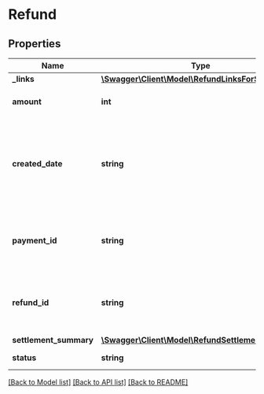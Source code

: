 # Refund

## Properties
Name | Type | Description | Notes
------------ | ------------- | ------------- | -------------
**_links** | [**\Swagger\Client\Model\RefundLinksForSearch**](RefundLinksForSearch.md) |  | [optional] 
**amount** | **int** | The amount refunded to the user in pence. | [optional] 
**created_date** | **string** | The date and time you created this refund. This value uses Coordinated Universal Time (UTC) and ISO 8601 format - &#x60;YYYY-MM-DDThh:mm:ss.SSSZ&#x60;. | [optional] 
**payment_id** | **string** | The unique ID GOV.UK Pay automatically associated with this payment when you created it. | [optional] 
**refund_id** | **string** | The unique ID GOV.UK Pay automatically associated with this refund when you created it. | [optional] 
**settlement_summary** | [**\Swagger\Client\Model\RefundSettlementSummary**](RefundSettlementSummary.md) |  | [optional] 
**status** | **string** | The [status of the refund](https://docs.payments.service.gov.uk/refunding_payments/#checking-the-status-of-a-refund-status). | [optional] 

[[Back to Model list]](../../README.md#documentation-for-models) [[Back to API list]](../../README.md#documentation-for-api-endpoints) [[Back to README]](../../README.md)

